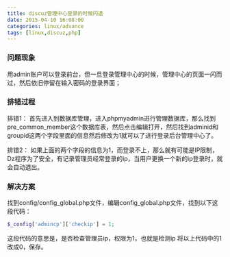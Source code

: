 ```yaml
---
title: discuz管理中心登录的时候闪退
date: 2015-04-10 16:08:00
categories: linux/advance
tags: [linux,discuz,php]
---
```


### 问题现象
用admin账户可以登录前台，但一旦登录管理中心的时候，管理中心的页面一闪而过，然后依旧停留在输入密码的登录界面；
 
### 排错过程
排错1：
首先进入到数据库管理，进入phpmyadmin进行管理数据库，那么找到pre_common_member这个数据库表，然后点击编辑打开，然后找到adminid和groupid这两个字段里面的信息然后修改为1就可以了进行登录后台管理中心了。
 
排错2：
如果上面的两个字段的信息为1，而登录不上，那么就有可能是IP限制，Dz程序为了安全，有记录管理员经常登录的ip，当用户更换一个新的ip登录时，就会自动退出。
 
### 解决方案
找到config/config_global.php文件，编辑config_global.php文件，找到以下这段代码：
``` php
$_config['admincp']['checkip'] = 1;
```
这段代码的意思是，是否检查管理员ip，权限为1，也就是检测ip
将以上代码中的1改成0，保存。
 
